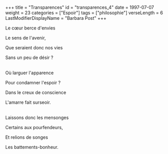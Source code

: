 +++
title = "Transparences"
id = "transparences_4"
date = 1997-07-07
weight = 23
categories = ["Espoir"]
tags = ["philosophie"]
verseLength = 6
LastModifierDisplayName = "Barbara Post"
+++

Le cœur berce d'envies

Le sens de l'avenir,

Que seraient donc nos vies

Sans un peu de désir ?

 \
Où larguer l'apparence

Pour condamner l'espoir ?

Dans le creux de conscience

L'amarre fait surseoir.

 \
Laissons donc les mensonges

Certains aux pourfendeurs,

Et relions de songes

Les battements-bonheur.
